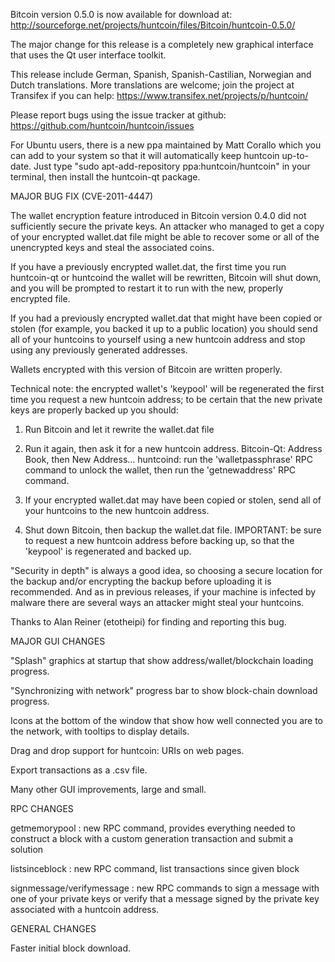 Bitcoin version 0.5.0 is now available for download at:
http://sourceforge.net/projects/huntcoin/files/Bitcoin/huntcoin-0.5.0/

The major change for this release is a completely new graphical interface that uses the Qt user interface toolkit.

This release include German, Spanish, Spanish-Castilian, Norwegian and Dutch translations. More translations are welcome; join the project at Transifex if you can help:
https://www.transifex.net/projects/p/huntcoin/

Please report bugs using the issue tracker at github:
https://github.com/huntcoin/huntcoin/issues

For Ubuntu users, there is a new ppa maintained by Matt Corallo which you can add to your system so that it will automatically keep huntcoin up-to-date.  Just type "sudo apt-add-repository ppa:huntcoin/huntcoin" in your terminal, then install the huntcoin-qt package.

MAJOR BUG FIX  (CVE-2011-4447)

The wallet encryption feature introduced in Bitcoin version 0.4.0 did not sufficiently secure the private keys. An attacker who
managed to get a copy of your encrypted wallet.dat file might be able to recover some or all of the unencrypted keys and steal the
associated coins.

If you have a previously encrypted wallet.dat, the first time you run huntcoin-qt or huntcoind the wallet will be rewritten, Bitcoin will
shut down, and you will be prompted to restart it to run with the new, properly encrypted file.

If you had a previously encrypted wallet.dat that might have been copied or stolen (for example, you backed it up to a public
location) you should send all of your huntcoins to yourself using a new huntcoin address and stop using any previously generated addresses.

Wallets encrypted with this version of Bitcoin are written properly.

Technical note: the encrypted wallet's 'keypool' will be regenerated the first time you request a new huntcoin address; to be certain that the
new private keys are properly backed up you should:

1. Run Bitcoin and let it rewrite the wallet.dat file

2. Run it again, then ask it for a new huntcoin address.
Bitcoin-Qt: Address Book, then New Address...
huntcoind: run the 'walletpassphrase' RPC command to unlock the wallet,  then run the 'getnewaddress' RPC command.

3. If your encrypted wallet.dat may have been copied or stolen, send  all of your huntcoins to the new huntcoin address.

4. Shut down Bitcoin, then backup the wallet.dat file.
IMPORTANT: be sure to request a new huntcoin address before backing up, so that the 'keypool' is regenerated and backed up.

"Security in depth" is always a good idea, so choosing a secure location for the backup and/or encrypting the backup before uploading it is recommended. And as in previous releases, if your machine is infected by malware there are several ways an attacker might steal your huntcoins.

Thanks to Alan Reiner (etotheipi) for finding and reporting this bug.

MAJOR GUI CHANGES

"Splash" graphics at startup that show address/wallet/blockchain loading progress.

"Synchronizing with network" progress bar to show block-chain download progress.

Icons at the bottom of the window that show how well connected you are to the network, with tooltips to display details.

Drag and drop support for huntcoin: URIs on web pages.

Export transactions as a .csv file.

Many other GUI improvements, large and small.

RPC CHANGES

getmemorypool : new RPC command, provides everything needed to construct a block with a custom generation transaction and submit a solution

listsinceblock : new RPC command, list transactions since given block

signmessage/verifymessage : new RPC commands to sign a message with one of your private keys or verify that a message signed by the private key associated with a huntcoin address.

GENERAL CHANGES

Faster initial block download.
